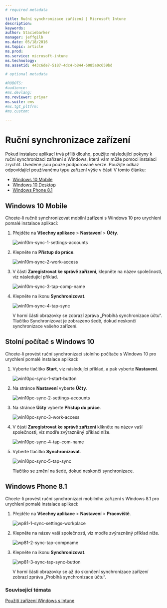 ```yaml
---
# required metadata

title: Ruční synchronizace zařízení | Microsoft Intune
description:
keywords:
author: Staciebarker
manager: jeffgilb
ms.date: 05/18/2016
ms.topic: article
ms.prod:
ms.service: microsoft-intune
ms.technology:
ms.assetid: 443c6de7-5187-4dc4-b844-6085a0c659bd

# optional metadata

#ROBOTS:
#audience:
#ms.devlang:
ms.reviewer: priyar
ms.suite: ems
#ms.tgt_pltfrm:
#ms.custom:

---
```



# Ruční synchronizace zařízení
Pokud instalace aplikací trvá příliš dlouho, použijte následující pokyny k ruční synchronizaci zařízení s Windows, která vám může pomoci instalaci zrychlit. Uvedené jsou pouze podporované verze. Použijte odkaz odpovídající používanému typu zařízení výše v části V tomto článku:

* [Windows 10 Mobile](#windows-10-mobile)
* [Windows 10 Desktop](#windows-10-desktop)
* [Windows Phone 8.1](#windows-phone-8-1)


## Windows 10 Mobile
Chcete-li ručně synchronizovat mobilní zařízení s Windows 10 pro urychlení pomalé instalace aplikací:

1. Přejděte na **Všechny aplikace** > **Nastavení** > **Účty**.

    ![win10m-sync-1-settings-accounts](./media/win10m-sync-1-settings-accounts.png)
    
2. Klepněte na **Přístup do práce**.

    ![win10m-sync-2-work-access](./media/win10m-sync-2-work-access.png)
    
3. V části **Zaregistrovat ke správě zařízení**, klepněte na název společnosti, viz následující příklad.

    ![win10m-sync-3-tap-comp-name](./media/win10m-sync-3-tap-comp-name.png)
    
4. Klepněte na ikonu **Synchronizovat**.

    ![win10m-sync-4-tap-sync](./media/win10m-sync-4-tap-sync.png)
    
    V horní části obrazovky se zobrazí zpráva „Probíhá synchronizace účtu“. Tlačítko Synchronizovat je zobrazeno šedě, dokud neskončí synchronizace vašeho zařízení.

## Stolní počítač s Windows 10
Chcete-li provést ruční synchronizaci stolního počítače s Windows 10 pro urychlení pomalé instalace aplikací:

1. Vyberte tlačítko **Start**, viz následující příklad, a pak vyberte **Nastavení**.

    ![win10pc-sync-1-start-button](./media/win10pc-sync-1-start-button.png)
    
2. Na stránce **Nastavení** vyberte **Účty**.
 
    ![win10pc-sync-2-settings-accounts](./media/win10pc-sync-2-settings-accounts.png)
    
3. Na stránce **Účty** vyberte **Přístup do práce**.
    
    ![win10pc-sync-3-work-access](./media/win10pc-sync-3-work-access.png)
    
4. V části **Zaregistrovat ke správě zařízení** klikněte na název vaší společnosti, viz modře zvýrazněný příklad níže.
    
    ![win10pc-sync-4-tap-com-name](./media/win10pc-sync-4-tap-com-name.png)
   
5. Vyberte tlačítko **Synchronizovat**.
    
    ![win10pc-sync-5-tap-sync](./media/win10pc-sync-5-tap-sync.png)
   
   Tlačítko se změní na šedé, dokud neskončí synchronizace.

## Windows Phone 8.1
Chcete-li provést ruční synchronizaci mobilního zařízení s Windows 8.1 pro urychlení pomalé instalace aplikací:

1. Přejděte na **Všechny aplikace** > **Nastavení** > **Pracoviště**.

    ![wp81-1-sync-settings-workplace](./media/wp81-1-sync-settings-workplace.png)
    
2. Klepněte na název vaší společnosti, viz modře zvýrazněný příklad níže.

    ![wp81-2-sync-tap-compname](./media/wp81-2-sync-tap-compname.png)
   
3. Klepněte na ikonu **Synchronizovat**.

    ![wp81-3-sync-tap-sync-button](./media/wp81-3-sync-tap-sync-button.png)
    
   V horní části obrazovky se až do skončení synchronizace zařízení zobrazí zpráva „Probíhá synchronizace účtu“.


### Související témata
[Použití zařízení Windows s Intune](using-your-windows-device-with-intune.md)


<!--HONumber=Jun16_HO1-->


